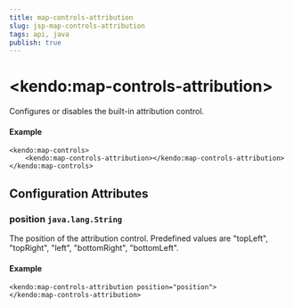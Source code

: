 ```yaml
---
title: map-controls-attribution
slug: jsp-map-controls-attribution
tags: api, java
publish: true
---
```


# \<kendo:map-controls-attribution\>

Configures or disables the built-in attribution control.

#### Example
    <kendo:map-controls>
        <kendo:map-controls-attribution></kendo:map-controls-attribution>
    </kendo:map-controls>

## Configuration Attributes

### position `java.lang.String`

The position of the attribution control. Predefined values are "topLeft", "topRight", "left", "bottomRight", "bottomLeft".

#### Example
    <kendo:map-controls-attribution position="position">
    </kendo:map-controls-attribution>

